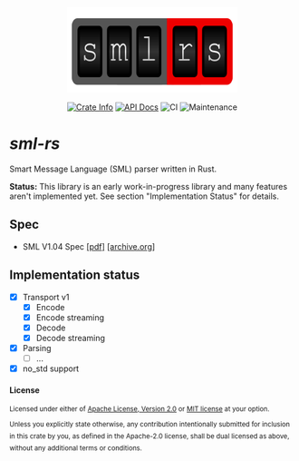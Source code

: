 <div align="center">
  <img src="./.static/logo_embedded_font.svg" width="300" height="150" alt="sml-rs"/>
  <p>
    <a href="https://crates.io/crates/sml-rs"><img alt="Crate Info" src="https://img.shields.io/crates/v/sml-rs.svg?style=flat-square"/></a>
    <a href="https://docs.rs/sml-rs/"><img alt="API Docs" src="https://img.shields.io/docsrs/sml-rs.svg?style=flat-square"/></a>
    <img alt="CI" src="https://img.shields.io/github/workflow/status/fkohlgrueber/sml-rs/CI?label=CI&style=flat-square"/>
    <img alt="Maintenance" src="https://img.shields.io/maintenance/yes/2023?style=flat-square"/>
  </p>
</div>


# *sml-rs*

Smart Message Language (SML) parser written in Rust.


**Status:** This library is an early work-in-progress library and many features aren't implemented yet. See section "Implementation Status" for details.

## Spec

- SML V1.04 Spec [[pdf]](https://www.bsi.bund.de/SharedDocs/Downloads/DE/BSI/Publikationen/TechnischeRichtlinien/TR03109/TR-03109-1_Anlage_Feinspezifikation_Drahtgebundene_LMN-Schnittstelle_Teilb.pdf;jsessionid=F2323041EE7292926D80680DA407BA3F.internet082?__blob=publicationFile&v=1) [[archive.org]](https://web.archive.org/web/20211217153839/https://www.bsi.bund.de/SharedDocs/Downloads/DE/BSI/Publikationen/TechnischeRichtlinien/TR03109/TR-03109-1_Anlage_Feinspezifikation_Drahtgebundene_LMN-Schnittstelle_Teilb.pdf;jsessionid=F2323041EE7292926D80680DA407BA3F.internet082?__blob=publicationFile&v=1)


## Implementation status

- [x] Transport v1
  - [x] Encode
  - [x] Encode streaming
  - [x] Decode
  - [x] Decode streaming
- [x] Parsing
  - [ ] ...
- [x] no_std support

#### License

<sup>
Licensed under either of <a href="LICENSE-APACHE">Apache License, Version
2.0</a> or <a href="LICENSE-MIT">MIT license</a> at your option.
</sup>

<br>

<sub>
Unless you explicitly state otherwise, any contribution intentionally submitted
for inclusion in this crate by you, as defined in the Apache-2.0 license, shall
be dual licensed as above, without any additional terms or conditions.
</sub>
